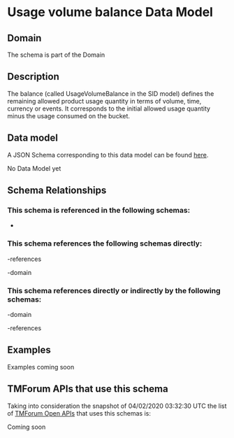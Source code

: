 # Usage volume balance Data Model

## Domain

The  schema is part of the  Domain

## Description

The balance (called UsageVolumeBalance in the SID model) defines the remaining allowed product usage quantity in terms of volume, time, currency or events. It corresponds to the initial allowed usage quantity minus the usage consumed on the bucket.

## Data model

A JSON Schema corresponding to this data model can be found
[here](https://github.com/tmforum-rand/schemas/blob/candidates/Product/UsageVolumeBalance.schema.json).

No Data Model yet

## Schema Relationships

### This schema is referenced in the following schemas:

-

### This schema references the following schemas directly:

-references

-domain

### This schema references directly or indirectly by the following schemas:

-domain

-references



## Examples

Examples coming soon

## TMForum APIs that use this schema

Taking into consideration the snapshot of 04/02/2020 03:32:30 UTC the list of [TMForum Open APIs](https://www.tmforum.org/open-apis/) that uses this schemas is:

Coming soon